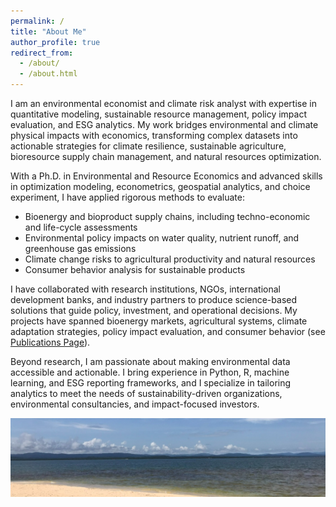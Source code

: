```yaml
---
permalink: /
title: "About Me"
author_profile: true
redirect_from: 
  - /about/
  - /about.html
---
```


I am an environmental economist and climate risk analyst with expertise in quantitative modeling, sustainable resource management, policy impact evaluation, and ESG analytics. My work bridges environmental and climate physical impacts with economics, transforming complex datasets into actionable strategies for climate resilience, sustainable agriculture, bioresource supply chain management, and natural resources optimization.

With a Ph.D. in Environmental and Resource Economics and advanced skills in optimization modeling, econometrics, geospatial analytics, and choice experiment, I have applied rigorous methods to evaluate:
* Bioenergy and bioproduct supply chains, including techno-economic and life-cycle assessments
* Environmental policy impacts on water quality, nutrient runoff, and greenhouse gas emissions
* Climate change risks to agricultural productivity and natural resources
* Consumer behavior analysis for sustainable products

I have collaborated with research institutions, NGOs, international development banks, and industry partners to produce science-based solutions that guide policy, investment, and operational decisions. My projects have spanned bioenergy markets, agricultural systems, climate adaptation strategies, policy impact evaluation, and consumer behavior (see [Publications Page](https://ykaih.github.io/publications/)).

Beyond research, I am passionate about making environmental data accessible and actionable. I bring experience in Python, R, machine learning, and ESG reporting frameworks, and I specialize in tailoring analytics to meet the needs of sustainability-driven organizations, environmental consultancies, and impact-focused investors.

![Testing image](/images/San-Blas.jpeg)
